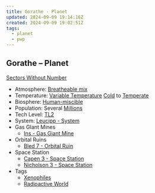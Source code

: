 ```yaml
---
title: Gorathe - Planet
updated: 2024-09-09 19:14:16Z
created: 2024-09-09 19:02:51Z
tags:
  - planet
  - pwp
---
```


## Gorathe &ndash; Planet

[Sectors Without Number](https://sectorswithoutnumber.com/sector/bfDcBzTtgpeyLUfwzjio/planet/jvw546qUfAnOtxjx5PGq)

- Atmosphere: [Breatheable mix](../../../Gaming/StarsWithoutNumber/Breatheable%20Mix.md)
- Temperature: [Variable Temperature](../../../Gaming/StarsWithoutNumber/Variable%20Temperature.md) [Cold](../../../Gaming/StarsWithoutNumber/Cold.md) to [Temperate](../../../Gaming/StarsWithoutNumber/Temperate.md)
- Biosphere: [Human-miscible](../../../Gaming/StarsWithoutNumber/Human-Miscible.md)
- Population: Several [Millions](../../../Gaming/StarsWithoutNumber/Millions.md)
- Tech Level: [TL2](../../../Gaming/StarsWithoutNumber/TL2.md)
- System: [Leucipp - System](../../../Gaming/StarsWithoutNumber/PiratesWithoutPlunder/Leucipp%20-%20System.md)
- Gas GIant Mines
	- [Ins - Gas Giant Mine](../../../Gaming/StarsWithoutNumber/PiratesWithoutPlunder/Ins%20-%20Gas%20Giant%20Mine.md)
- Orbital Ruins
	- [Bled 7 - Orbital Ruin](../../../Gaming/StarsWithoutNumber/PiratesWithoutPlunder/Bled%207%20-%20Orbital%20Ruin.md)
- Space Station
   - [Capen 3 - Space Station](../../../Gaming/StarsWithoutNumber/PiratesWithoutPlunder/Capen%203%20-%20Space%20Station.md)
   - [Nicholson 3 - Space Station](../../../Gaming/StarsWithoutNumber/PiratesWithoutPlunder/Nicholson%203%20-%20Space%20Station.md)
- Tags
   - [Xenophiles](../../../Gaming/StarsWithoutNumber/Xenophiles.md)
   - [Radioactive World](../../../Gaming/StarsWithoutNumber/Radioactive%20World.md)

